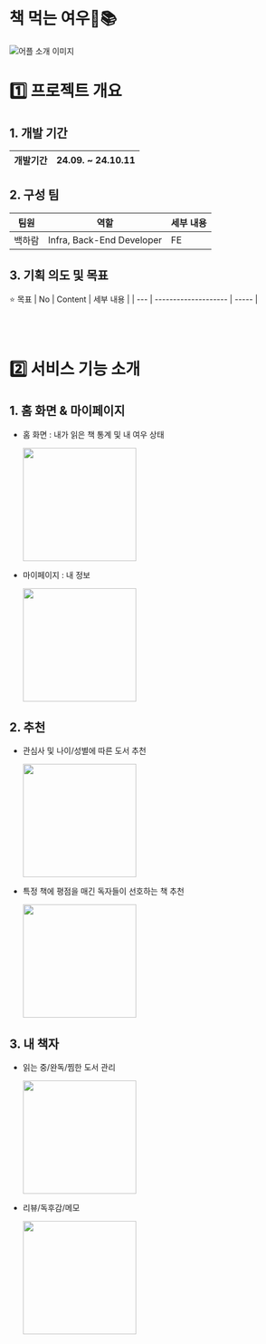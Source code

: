 # 책 먹는 여우🦊📚

<img src="./readme/main.png" alt="어플 소개 이미지" />

# :one: 프로젝트 개요

## 1. 개발 기간

| 개발기간 | 24.09. ~ 24.10.11 |
| --- | --- |

## 2. 구성 팀

| 팀원 | 역할 | 세부 내용 | 
| --- | --- | --- |
| 백하람 | Infra, Back-End Developer | FE |

## 3. 기획 의도 및 목표


:star: 목표
| No | Content | 세부 내용 | 
| --- | -------------------- | ----- |

</br>  
</br>  

# :two: 서비스 기능 소개

## 1. 홈 화면 & 마이페이지
- 홈 화면 
  : 내가 읽은 책 통계 및 내 여우 상태

  <img src='./video/home.gif' alt="" width="200px">

- 마이페이지
  : 내 정보

  <img src='./video/myPage.gif' alt="" width="200px">

## 2. 추천
- 관심사 및 나이/성별에 따른 도서 추천

  <img src='./video/recommendbook.gif' alt="" width="200px">

- 특정 책에 평점을 매긴 독자들이 선호하는 책 추천

  <img src='./video/bookDetailPage.gif' alt="" width="200px">

## 3. 내 책자
- 읽는 중/완독/찜한 도서 관리

  <img src='./video/myBookshelf.gif' alt="" width="200px">

- 리뷰/독후감/메모

  <img src='./video/completeBook.gif' alt="" width="200px">
